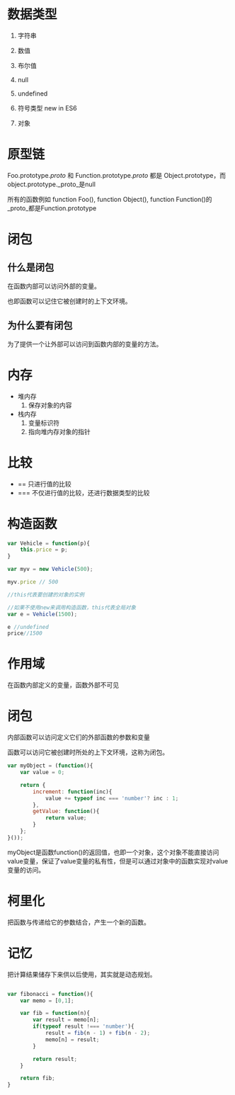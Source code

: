 # 数据类型

1. 字符串
2. 数值
3. 布尔值
4. null
5. undefined
6. 符号类型 new in ES6

7. 对象

# 原型链

Foo.prototype._proto_ 和 Function.prototype._proto_ 都是 Object.prototype，而object.prototype._proto_是null

所有的函数例如 function  Foo(), function Object(), function Function()的_proto_都是Function.prototype

# 闭包

## 什么是闭包
在函数内部可以访问外部的变量。

也即函数可以记住它被创建时的上下文环境。

## 为什么要有闭包
为了提供一个让外部可以访问到函数内部的变量的方法。


# 内存

- 堆内存
    1. 保存对象的内容
- 栈内存
    1. 变量标识符
    2. 指向堆内存对象的指针

# 比较

- == 只进行值的比较
- === 不仅进行值的比较，还进行数据类型的比较

# 构造函数 
``` javascript
var Vehicle = function(p){
    this.price = p;
}

var myv = new Vehicle(500);

myv.price // 500

//this代表要创建的对象的实例

//如果不使用new来调用构造函数，this代表全局对象
var e = Vehicle(1500);

e //undefined
price//1500
```

# 作用域
在函数内部定义的变量，函数外部不可见

# 闭包
内部函数可以访问定义它们的外部函数的参数和变量

函数可以访问它被创建时所处的上下文环境，这称为闭包。

``` javascript
var myObject = (function(){
    var value = 0;

    return {
        increment: function(inc){
            value += typeof inc === 'number'? inc : 1;
        },
        getValue: function(){
            return value;
        }
    };
}());
```
myObject是函数function()的返回值，也即一个对象，这个对象不能直接访问value变量，保证了value变量的私有性，但是可以通过对象中的函数实现对value变量的访问。

# 柯里化

把函数与传递给它的参数结合，产生一个新的函数。

# 记忆

把计算结果储存下来供以后使用，其实就是动态规划。

```javascript

var fibonacci = function(){
    var memo = [0,1];

    var fib = function(n){
        var result = memo[n];
        if(typeof result !=== 'number'){
            result = fib(n - 1) + fib(n - 2);
            memo[n] = result;
        }

        return result;
    }

    return fib;
}
```

